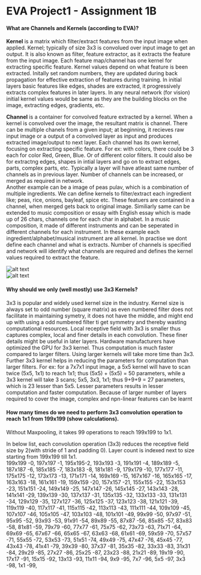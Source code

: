 # EVA Project1 - Assignment 1B
#### What are Channels and Kernels (according to EVA)?  
**Kernel** is a matrix which filter/extract features from the input image when applied. Kernel; typically of size 3x3 is convolued over input image to get an output. It is also known as filter, feature extractor, as it extracts the feature from the input image. Each feature map/channel has one kernel for extracting specific feature. Kernel values depend on what feature is been extracted. Initally set random numbers, they are updated during back propagation for effective extraction of features during training. In initial layers basic features like edges, shades are extracted, it progressively extracts complex features in later layers. In any neural network (for vision) initial kernel values would be same as they are the building blocks on the image, extracting edges, gradients, etc. 

**Channel** is a container for convolved feature extracted by a kernel. When a kernel is convolved over the image, the resultant matrix is channel. There can be multiple chanels from a given input; at beginning, it recieves raw input image or a output of a convolved layer as input and produces extracted image/output to next layer. Each channel has its own kernel, focusing on extracting specific feature. For ex: with colors, there could be 3 each for color Red, Green, Blue. Or of different color filters. It could also be for extractng edges, shapes in intial layers and go on to extract edges, parts, complex parts, etc. Typically a layer will have atleast same number of channels as in previous layer. Number of channels can be increased, or merged as required in network.  
Another example can be a image of peas pulav, which is a combination of multiple ingredients. We can define kernels to filter/extract each ingredient like; peas, rice, onions, bayleaf, spice etc. These featuers are contained in a channel, when merged gets back to original image. Similiarly same can be extended to music composition or essay with English essay which is made up of 26 chars, channels one for each char in alphabet. In a music composition, it made of different instruments and can be seperated in different channels for each instrument. In these example each ingredient/alphabet/musical instrument are all kernel.
In practise we dont define each channel and what is extracts. Number of channels is specified and network will identify what channels are required and defines the kernel values required to extract the feature.

![alt text](https://github.com/asudupa/Project1/blob/master/conv.gif)  
![alt text](https://github.com/asudupa/Project1/blob/master/convolution.png) 


#### Why should we only (well mostly) use 3x3 Kernels?  
3x3 is popular and widely used kernel size in the industry. Kernel size is always set to odd number (square matrix) as even numbered filter does not facilitate in maintaining symetry, it does not have the middle, and might end up with using a odd numbered filter ti get symmetry and thereby wasting computational resources. 
Local receptive field with 3x3 is smaller thus captures complex, local and finer details in each convolution. These finer details might be useful in later layers.
Hardware manufacturers have optimized the GPU for 3x3 kernel. Thus computation is much faster compared to larger filters. Using larger kernels will take more time than 3x3.
Further 3x3 kernel helps in reducing the parameters for computation than larger filters. For ex: for a 7x7x1 input image, a 5x5 kernel will have to scan twice (5x5, 1x1) to reach 1x1; thus (5x5) + (5x5) = 50 parameters, while a 3x3 kernel will take 3 scans; 5x5, 3x3, 1x1; thus 9+9+9 = 27 parameters, which is 23 lesser than 5x5. Lesser parameters results in lesser computation and faster computation.
Because of larger number of layers required to cover the image, complex and npn-linear features can be learnt










#### How many times do we need to perform 3x3 convolution operation to reach 1x1 from 199x199 (show calculations).
Without Maxpooling, it takes 99 operations to reach 199x199 to 1x1.

In below list, each convolution operation (3x3) reduces the receptive field size by 2(with stride of 1 and padding 0). Layer count is  indexed next to size starting from 199x199 till 1x1.  
199x199 -0, 	197x197 -1, 	195x195-2, 	193x193 -3, 	191x191 -4, 	189x189 -5, 	187x187 -6, 	185x185 -7, 	183x183 -8, 	181x181 -9, 	179x179 -10, 	177x177 -11, 	175x175 -12, 	173x173 -13, 	171x171 -14, 	169x169 -15, 	167x167 -16, 	165x165 -17, 	163x163 -18, 	161x161 -19, 	159x159 -20, 	157x157 -21, 	155x155 -22, 	153x153 -23, 	151x151 -24, 	149x149 -25, 	147x147 -26, 	145x145 -27, 	143x143 -28, 	141x141 -29, 	139x139 -30, 	137x137 -31, 	135x135 -32, 	133x133 -33, 	131x131 -34, 	129x129 -35, 	127x127 -36, 	125x125 -37, 	123x123 -38, 	121x121 -39, 	119x119 -40, 	117x117 -41, 	115x115 -42, 	113x113 -43, 	111x111 -44, 	109x109 -45, 	107x107 -46, 	105x105 -47, 	103x103 -48, 	101x101 -49, 	99x99 -50, 	97x97 -51, 	95x95 -52, 	93x93 -53, 	91x91 -54, 	89x89 -55, 	87x87 -56, 	85x85 -57, 	83x83 -58, 	81x81 -59, 	79x79 -60, 	77x77 -61, 	75x75 -62, 	73x73 -63, 	71x71 -64, 	69x69 -65, 	67x67 -66, 	65x65 -67, 	63x63 -68, 	61x61 -69, 	59x59 -70, 	57x57 -71, 	55x55 -72, 	53x53 -73, 	51x51 -74, 	49x49 -75, 	47x47 -76, 	45x45 -77, 	43x43 -78, 	41x41 -79, 	39x39 -80, 	37x37 -81, 	35x35 -82, 	33x33 -83, 	31x31 -84, 	29x29 -85, 	27x27 -86, 	25x25 -87, 	23x23 -88, 	21x21 -89, 	19x19 -90, 	17x17 -91, 	15x15 -92, 	13x13 -93, 	11x11 -94, 	9x9 -95, 	7x7 -96, 	5x5 -97, 	3x3 -98, 	1x1 -99, 


